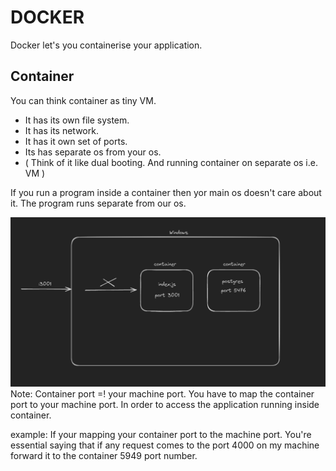 # DOCKER

Docker let's you containerise your application.

## Container

You can think container as tiny VM.

- It has its own file system.
- It has its network.
- It has it own set of ports.
- Its has separate os from your os.
- ( Think of it like dual booting. And running container on separate os i.e. VM )

If you run a program inside a container then yor main os doesn't care about it. The program runs separate from our os.

![container]( images/conatainer.png "container")
Note: Container port =! your machine port. You have to map the container port to your machine port. In order to access
the application running inside container.

example: If your mapping your container port to the machine port. You're essential saying that if any request comes to
the port 4000 on my machine forward it to the container 5949 port number.